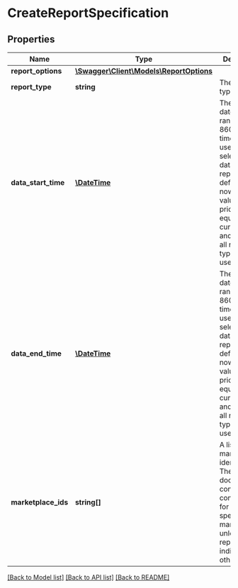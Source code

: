 # CreateReportSpecification

## Properties
Name | Type | Description | Notes
------------ | ------------- | ------------- | -------------
**report_options** | [**\Swagger\Client\Models\ReportOptions**](ReportOptions.md) |  | [optional] 
**report_type** | **string** | The report type. | 
**data_start_time** | [**\DateTime**](\DateTime.md) | The start of a date and time range, in ISO 8601 date time format, used for selecting the data to report. The default is now. The value must be prior to or equal to the current date and time. Not all report types make use of this. | [optional] 
**data_end_time** | [**\DateTime**](\DateTime.md) | The end of a date and time range, in ISO 8601 date time format, used for selecting the data to report. The default is now. The value must be prior to or equal to the current date and time. Not all report types make use of this. | [optional] 
**marketplace_ids** | **string[]** | A list of marketplace identifiers. The report document&#x27;s contents will contain data for all of the specified marketplaces, unless the report type indicates otherwise. | 

[[Back to Model list]](../../README.md#documentation-for-models) [[Back to API list]](../../README.md#documentation-for-api-endpoints) [[Back to README]](../../README.md)

